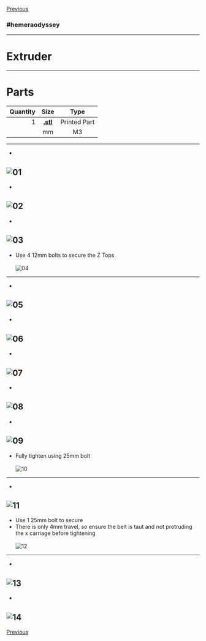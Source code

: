 [Previous](06_Extruder_Assembly.md)   
### #hemeraodyssey
---
# Extruder
---
# Parts  
|Quantity|Size|Type|
|---:|:---:|:---:|
|1|[**.stl**](../HemeraOdyssey_STLs_BETA/.stl)|Printed Part|
||mm|M3|
---
* <br>  
![01](../img/Printer_Assembly/01.jpg)
---
* <br>  
![02](../img/Printer_Assembly/02.jpg)
---
* <br> 
![03](../img/Printer_Assembly/03.jpg)
---
* Use 4 12mm bolts to secure the Z Tops<br>   
![04](../img/Printer_Assembly/04.jpg)
---
* <br>  
![05](../img/Printer_Assembly/05.jpg)
---
* <br>  
![06](../img/Printer_Assembly/06.jpg)
---
* <br>  
![07](../img/Printer_Assembly/07.jpg)
---
* <br>  
![08](../img/Printer_Assembly/08.jpg)
---
* <br>  
![09](../img/Printer_Assembly/09.jpg)
---
* Fully tighten using 25mm bolt<br>  
![10](../img/Printer_Assembly/10.jpg)
---
* <br>  
![11](../img/Printer_Assembly/11.jpg)
---
* Use 1 25mm bolt to secure
* There is only 4mm travel, so ensure the belt is taut and not protruding the x carriage before tightening <br>  
![12](../img/Printer_Assembly/12.jpg)
---
* <br>  
![13](../img/Printer_Assembly/13.jpg)
---
* <br>  
![14](../img/Printer_Assembly/14.jpg)
---
[Previous](06_Extruder_Assembly.md)